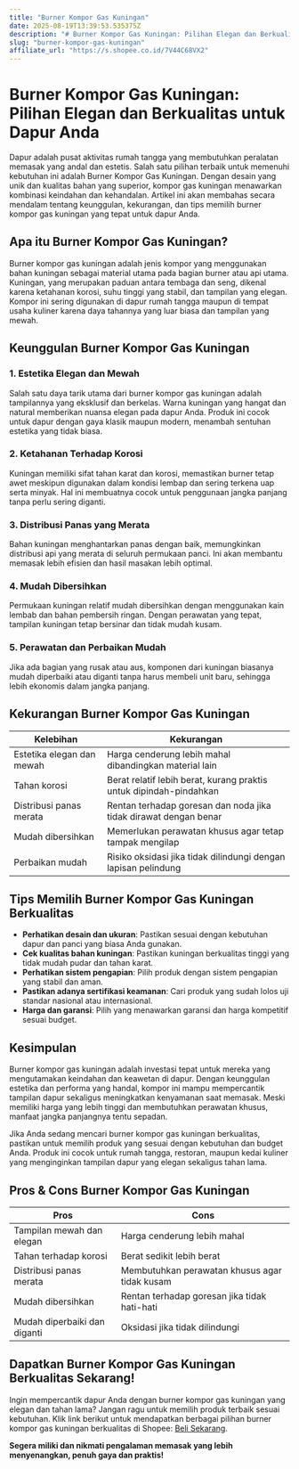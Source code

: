 ```yaml
---
title: "Burner Kompor Gas Kuningan"
date: 2025-08-19T13:39:53.535375Z
description: "# Burner Kompor Gas Kuningan: Pilihan Elegan dan Berkualitas untuk Dapur Anda..."
slug: "burner-kompor-gas-kuningan"
affiliate_url: "https://s.shopee.co.id/7V44C68VX2"
---
```

# Burner Kompor Gas Kuningan: Pilihan Elegan dan Berkualitas untuk Dapur Anda

Dapur adalah pusat aktivitas rumah tangga yang membutuhkan peralatan memasak yang andal dan estetis. Salah satu pilihan terbaik untuk memenuhi kebutuhan ini adalah Burner Kompor Gas Kuningan. Dengan desain yang unik dan kualitas bahan yang superior, kompor gas kuningan menawarkan kombinasi keindahan dan kehandalan. Artikel ini akan membahas secara mendalam tentang keunggulan, kekurangan, dan tips memilih burner kompor gas kuningan yang tepat untuk dapur Anda.

## Apa itu Burner Kompor Gas Kuningan?

Burner kompor gas kuningan adalah jenis kompor yang menggunakan bahan kuningan sebagai material utama pada bagian burner atau api utama. Kuningan, yang merupakan paduan antara tembaga dan seng, dikenal karena ketahanan korosi, suhu tinggi yang stabil, dan tampilan yang elegan. Kompor ini sering digunakan di dapur rumah tangga maupun di tempat usaha kuliner karena daya tahannya yang luar biasa dan tampilan yang mewah.

## Keunggulan Burner Kompor Gas Kuningan

### 1. Estetika Elegan dan Mewah

Salah satu daya tarik utama dari burner kompor gas kuningan adalah tampilannya yang eksklusif dan berkelas. Warna kuningan yang hangat dan natural memberikan nuansa elegan pada dapur Anda. Produk ini cocok untuk dapur dengan gaya klasik maupun modern, menambah sentuhan estetika yang tidak biasa.

### 2. Ketahanan Terhadap Korosi

Kuningan memiliki sifat tahan karat dan korosi, memastikan burner tetap awet meskipun digunakan dalam kondisi lembap dan sering terkena uap serta minyak. Hal ini membuatnya cocok untuk penggunaan jangka panjang tanpa perlu sering diganti.

### 3. Distribusi Panas yang Merata

Bahan kuningan menghantarkan panas dengan baik, memungkinkan distribusi api yang merata di seluruh permukaan panci. Ini akan membantu memasak lebih efisien dan hasil masakan lebih optimal.

### 4. Mudah Dibersihkan

Permukaan kuningan relatif mudah dibersihkan dengan menggunakan kain lembab dan bahan pembersih ringan. Dengan perawatan yang tepat, tampilan kuningan tetap bersinar dan tidak mudah kusam.

### 5. Perawatan dan Perbaikan Mudah

Jika ada bagian yang rusak atau aus, komponen dari kuningan biasanya mudah diperbaiki atau diganti tanpa harus membeli unit baru, sehingga lebih ekonomis dalam jangka panjang.

## Kekurangan Burner Kompor Gas Kuningan

| Kelebihan | Kekurangan |
|------------|--------------|
| Estetika elegan dan mewah | Harga cenderung lebih mahal dibandingkan material lain |
| Tahan korosi | Berat relatif lebih berat, kurang praktis untuk dipindah-pindahkan |
| Distribusi panas merata | Rentan terhadap goresan dan noda jika tidak dirawat dengan benar |
| Mudah dibersihkan | Memerlukan perawatan khusus agar tetap tampak mengilap |
| Perbaikan mudah | Risiko oksidasi jika tidak dilindungi dengan lapisan pelindung |

## Tips Memilih Burner Kompor Gas Kuningan Berkualitas

- **Perhatikan desain dan ukuran**: Pastikan sesuai dengan kebutuhan dapur dan panci yang biasa Anda gunakan.
- **Cek kualitas bahan kuningan**: Pastikan kuningan berkualitas tinggi yang tidak mudah pudar dan tahan karat.
- **Perhatikan sistem pengapian**: Pilih produk dengan sistem pengapian yang stabil dan aman.
- **Pastikan adanya sertifikasi keamanan**: Cari produk yang sudah lolos uji standar nasional atau internasional.
- **Harga dan garansi**: Pilih yang menawarkan garansi dan harga kompetitif sesuai budget.

## Kesimpulan

Burner kompor gas kuningan adalah investasi tepat untuk mereka yang mengutamakan keindahan dan keawetan di dapur. Dengan keunggulan estetika dan performa yang handal, kompor ini mampu mempercantik tampilan dapur sekaligus meningkatkan kenyamanan saat memasak. Meski memiliki harga yang lebih tinggi dan membutuhkan perawatan khusus, manfaat jangka panjangnya tentu sepadan.

Jika Anda sedang mencari burner kompor gas kuningan berkualitas, pastikan untuk memilih produk yang sesuai dengan kebutuhan dan budget Anda. Produk ini cocok untuk rumah tangga, restoran, maupun kedai kuliner yang menginginkan tampilan dapur yang elegan sekaligus tahan lama.

## Pros & Cons Burner Kompor Gas Kuningan

| **Pros** | **Cons** |
|------------|--------------|
| Tampilan mewah dan elegan | Harga cenderung lebih mahal |
| Tahan terhadap korosi | Berat sedikit lebih berat |
| Distribusi panas merata | Membutuhkan perawatan khusus agar tidak kusam |
| Mudah dibersihkan | Rentan terhadap goresan jika tidak hati-hati |
| Mudah diperbaiki dan diganti | Oksidasi jika tidak dilindungi |

## Dapatkan Burner Kompor Gas Kuningan Berkualitas Sekarang!

Ingin mempercantik dapur Anda dengan burner kompor gas kuningan yang elegan dan tahan lama? Jangan ragu untuk memilih produk terbaik sesuai kebutuhan. Klik link berikut untuk mendapatkan berbagai pilihan burner kompor gas kuningan berkualitas di Shopee: [Beli Sekarang](https://s.shopee.co.id/7V44C68VX2).

**Segera miliki dan nikmati pengalaman memasak yang lebih menyenangkan, penuh gaya dan praktis!**